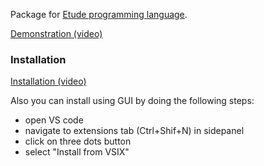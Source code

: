 Package for [Etude programming language](https://github.com/otakubeam/etude).

[Demonstration (video)](https://github.com/valeriy-zainullin/etude-language-support/blob/357d8dcda3756247e9ffc999878b06720baa38fe/demo.mp4)

### Installation

[Installation (video)](https://github.com/valeriy-zainullin/etude-language-support/blob/e57585f405beee255be8f222f03cb77d4e455424/Installation_instruction.mp4)

Also you can install using GUI by doing the following steps:
* open VS code
* navigate to extensions tab (Ctrl+Shif+N) in sidepanel
* click on three dots button
* select "Install from VSIX"
